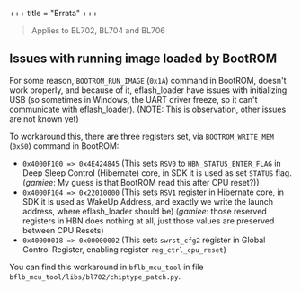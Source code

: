 +++
title = "Errata"
+++

> Applies to BL702, BL704 and BL706

## Issues with running image loaded by BootROM

For some reason, `BOOTROM_RUN_IMAGE` (`0x1A`) command in BootROM, doesn't work properly, and because of it,
eflash_loader have issues with initializing USB (so sometimes in Windows, the UART driver freeze, so it can't communicate with eflash_loader).
(NOTE: This is observation, other issues are not known yet)

To workaround this, there are three registers set, via `BOOTROM_WRITE_MEM` (`0x50`) command in BootROM:

- `0x4000F100 => 0x4E424845` (This sets `RSV0` to `HBN_STATUS_ENTER_FLAG` in Deep Sleep Control (Hibernate) core, in SDK it is used as set `STATUS` flag. (*gamiee*: My guess is that BootROM read this after CPU reset?))
- `0x4000F104 => 0x22010000` (This sets `RSV1` register in Hibernate core, in SDK it is used as WakeUp Address, and exactly we write the launch address, where eflash_loader should be) (*gamiee*: those reserved registers in HBN does nothing at all, just those values are preserved between CPU Resets)
- `0x40000018 => 0x00000002` (This sets `swrst_cfg2` register in Global Control Register, enabling register `reg_ctrl_cpu_reset`)

You can find this workaround in `bflb_mcu_tool` in file `bflb_mcu_tool/libs/bl702/chiptype_patch.py`.
